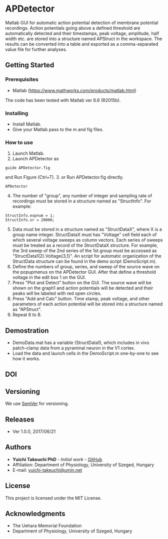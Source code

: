 # APDetector
Matlab GUI for automatic action potential detection of membrane potential recordings. Action potentials going above a defined threshold are automatically detected and their timestamps, peak voltage, amplitude, half width etc. are stored into a structure named APStruct in the workspace. The results can be converted into a table and exported as a comma-separated value file for further analyses.

## Getting Started

### Prerequisites
* Matlab (https://www.mathworks.com/products/matlab.html)

The code has been tested with Matlab ver 8.6 (R2015b).

### Installing
* Install Matlab.
* Give your Matlab pass to the m and fig files.

### How to use
1. Launch Matlab.
2. Launch APDetector as
```
guide APDetector.fig
```
and Run Figure (Ctrl+T).
3. or Run APDetector.fig directly.
```
APDetector
```
4. The number of "group", any number of integer and sampling rate of recordings must be stored in a structure named as "StructInfo". For example:
```
StructInfo.expnum = 1;
StructInfo.sr = 20000;
```
5. Data must be stored in a structure named as "StructDataX", where X is a group name integer. StructDataX must has "Voltage" cell field each of which several voltage sweeps as column vectors. Each series of sweeps must be treated as a record of the StructDataX structure. For example, the 3rd sweep of the 2nd series of the 1st group must be accessed as "StructData1(2).Voltage{3,1}". An script for automatic organization of the StructData structure can be found in the demo script (DemoScript.m).
6. Define the numbers of group, series, and sweep of the source wave on the popupmenus on the APDetector GUI. After that define a threshold voltage in the edit box 1 on the GUI.
7. Press "Plot and Detect" button on the GUI. The source wave will be shown on the graph1 and action potentials will be detected and their peaks will be labeled with red open circles.
8. Press "Add and Calc" button. Time stamp, peak voltage, and other parameters of each action potential will be stored into a structure named as "APStruct".
9. Repeat 6 to 8.

## Demostration
* DemoData.mat has a variable (StructData1), which includes in vivo patch-clamp data from a pyraminal neuron in the V1 cortex.
* Load the data and launch cells in the DemoScript.m one-by-one to see how it works.

## DOI

## Versioning
We use [SemVer](http://semver.org/) for versioning.

## Releases
* Ver 1.0.0, 2017/06/21

## Authors
* **Yuichi Takeuchi PhD** - *Initial work* - [GitHub](https://github.com/yuichi-takeuchi)
* Affiliation: Department of Physiology, University of Szeged, Hungary
* E-mail: yuichi-takeuchi@umin.net

## License
This project is licensed under the MIT License.

## Acknowledgments
* The Uehara Memorial Foundation
* Department of Physiology, University of Szeged, Hungary

